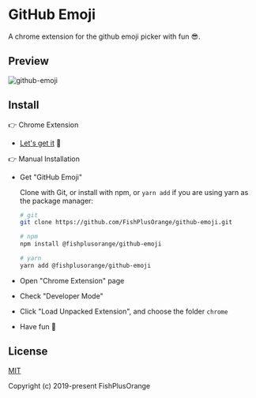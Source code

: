 # GitHub Emoji

A chrome extension for the github emoji picker with fun :sunglasses:.

## Preview

![github-emoji](https://raw.githubusercontent.com/FishPlusOrange/github-emoji/master/docs/screenshot.png)

## Install

:point_right: Chrome Extension

- [Let's get it]() :call_me_hand:

:point_right: Manual Installation

- Get "GitHub Emoji"

  Clone with Git, or install with npm, or `yarn add` if you are using yarn as the package manager:

  ```bash
  # git
  git clone https://github.com/FishPlusOrange/github-emoji.git
  ```

  ```bash
  # npm
  npm install @fishplusorange/github-emoji
  ```

  ```bash
  # yarn
  yarn add @fishplusorange/github-emoji
  ```

- Open "Chrome Extension" page

- Check "Developer Mode"

- Click "Load Unpacked Extension", and choose the folder `chrome`

- Have fun :call_me_hand:

## License

[MIT](https://github.com/FishPlusOrange/github-emoji/blob/master/LICENSE)

Copyright (c) 2019-present FishPlusOrange
